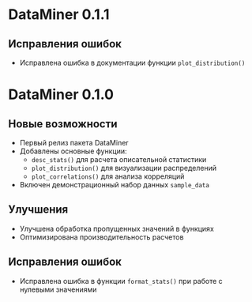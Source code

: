 # DataMiner 0.1.1

## Исправления ошибок
- Исправлена ошибка в документации функции `plot_distribution()`

# DataMiner 0.1.0

## Новые возможности

* Первый релиз пакета DataMiner
* Добавлены основные функции:
  - `desc_stats()` для расчета описательной статистики
  - `plot_distribution()` для визуализации распределений
  - `plot_correlations()` для анализа корреляций
* Включен демонстрационный набор данных `sample_data`

## Улучшения

* Улучшена обработка пропущенных значений в функциях
* Оптимизирована производительность расчетов

## Исправления ошибок

* Исправлена ошибка в функции `format_stats()` при работе с нулевыми значениями
